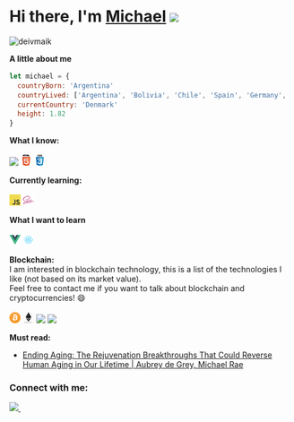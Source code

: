 # <div align="center">
   <h1>Hi there, I'm <a href="https://github.com/deivmaik">Michael</a> <img src="https://media.giphy.com/media/hvRJCLFzcasrR4ia7z/giphy.gif" width="25px"> </h1>
   <p align="left"> <img src="https://komarev.com/ghpvc/?username=deivmaik&label=Profile%20views&color=0e75b6&style=flat" alt="deivmaik" /> </p>



**A little about me**
```javascript
let michael = {
  countryBorn: 'Argentina' 
  countryLived: ['Argentina', 'Bolivia', 'Chile', 'Spain', 'Germany', 'Norway', 'Denmark']
  currentCountry: 'Denmark'
  height: 1.82
}
```

**What I know:** 
<br><br>
<code><img height="20" src="https://avatars.githubusercontent.com/u/5155369?s=200&v=4"></code>
<code><img height="20" src="https://raw.githubusercontent.com/github/explore/80688e429a7d4ef2fca1e82350fe8e3517d3494d/topics/html/html.png"></code>
<code><img height="20" src="https://raw.githubusercontent.com/github/explore/80688e429a7d4ef2fca1e82350fe8e3517d3494d/topics/css/css.png"></code>
    

**Currently learning:**  
<br>
<code><img height="20" src="https://raw.githubusercontent.com/github/explore/80688e429a7d4ef2fca1e82350fe8e3517d3494d/topics/javascript/javascript.png"></code>
<code><img height="20" src="https://raw.githubusercontent.com/github/explore/80688e429a7d4ef2fca1e82350fe8e3517d3494d/topics/sass/sass.png"></code>

**What I want to learn**  
<br>
<code><img height="20" src="https://raw.githubusercontent.com/github/explore/80688e429a7d4ef2fca1e82350fe8e3517d3494d/topics/vue/vue.png"></code>
<code><img height="20" src="https://raw.githubusercontent.com/github/explore/80688e429a7d4ef2fca1e82350fe8e3517d3494d/topics/react/react.png"></code>



**Blockchain:** <br>
I am interested in blockchain technology, this is a list of the technologies I like (not based on its market value). <br>
Feel free to contact me if you want to talk about blockchain and cryptocurrencies! 😄 <br>
<br>
<code><img height="20" src="https://raw.githubusercontent.com/github/explore/80688e429a7d4ef2fca1e82350fe8e3517d3494d/topics/bitcoin/bitcoin.png"></code>
<code><img height="20" src="https://raw.githubusercontent.com/github/explore/80688e429a7d4ef2fca1e82350fe8e3517d3494d/topics/ethereum/ethereum.png"></code>
<code><img height="20" src="https://avatars.githubusercontent.com/u/26932212?s=200&v=4"></code>
<code><img height="20" src="https://avatars.githubusercontent.com/u/20126597?s=200&v=4"></code>

**Must read:**<br>
- [ Ending Aging: The Rejuvenation Breakthroughs That Could Reverse Human Aging in Our Lifetime | Aubrey de Grey, Michael Rae](https://www.goodreads.com/book/show/519781.Ending_Aging)<br>


<h3 align="left">Connect with me:</h3>
<a href="https://www.linkedin.com/in/juarez-michael/" target="_blank">
    <img src="https://img.shields.io/badge/linkedin-%230077B5.svg?&style=for-the-badge&logo=linkedin&logoColor=white" />
  </a>&nbsp;&nbsp;



